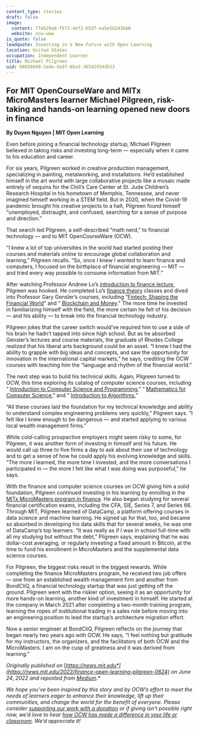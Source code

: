 ```yaml
---
content_type: stories
draft: false
image:
  content: 77ab29a8-f572-4ef2-b53f-ea5e5b243bb0
  website: ocw-www
is_quote: false
leadquote: Investing in a New Future with Open Learning
location: United States
occupation: Independent Learner
title: Michael Pilgreen
uid: 08036699-1ede-4a3f-8be3-36542934d533
---
```

## **For MIT OpenCourseWare and MITx MicroMasters learner Michael Pilgreen, risk-taking and hands-on learning opened new doors in finance**

**By Duyen Nguyen | MIT Open Learning**

Even before joining a financial technology startup, Michael Pilgreen believed in taking risks and investing long-term — especially when it came to his education and career.

For six years, Pilgreen worked in creative production management, specializing in painting, metalworking, and installations. He’d established himself in the art world with large collaborative projects like a mosaic made entirely of sequins for the Chili’s Care Center at St. Jude Children’s Research Hospital in his hometown of Memphis, Tennessee, and never imagined himself working in a STEM field. But in 2020, when the Covid-19 pandemic brought his creative projects to a halt, Pilgreen found himself “unemployed, distraught, and confused, searching for a sense of purpose and direction.”

That search led Pilgreen, a self-described “math nerd,” to financial technology — and to MIT OpenCourseWare (OCW).

“I knew a lot of top universities in the world had started posting their courses and materials online to encourage global collaboration and learning,” Pilgreen recalls. “So, once I knew I wanted to learn finance and computers, I focused on the birthplace of financial engineering — MIT — and tried every way possible to consume information from MIT.”

After watching Professor Andrew Lo’s [introduction to finance lecture](https://www.youtube.com/watch?v=HdHlfiOAJyE&list=PLUl4u3cNGP63B2lDhyKOsImI7FjCf6eDW&index=1), Pilgreen was hooked. He completed Lo’s [finance theory](https://ocw.mit.edu/courses/15-401-finance-theory-i-fall-2008/) classes and dived into Professor Gary Gensler’s courses, including “[Fintech: Shaping the Financial World](https://ocw.mit.edu/courses/15-s08-fintech-shaping-the-financial-world-spring-2020/)” and “ [Blockchain and Money](https://ocw.mit.edu/courses/15-s12-blockchain-and-money-fall-2018/).” The more time he invested in familiarizing himself with the field, the more certain he felt of his decision — and his ability — to break into the financial technology industry.

Pilgreen jokes that the career switch would’ve required him to use a side of his brain he hadn’t tapped into since high school. But as he absorbed Gensler’s lectures and course materials, the graduate of Rhodes College realized that his liberal arts background could be an asset. “I knew I had the ability to grapple with big ideas and concepts, and saw the opportunity for innovation in the international capital markets,” he says, crediting the OCW courses with teaching him the “language and rhythm of the financial world.”

The next step was to build his technical skills. Again, Pilgreen turned to OCW, this time exploring its catalog of computer science courses, including “ [Introduction to Computer Science and Programming](https://ocw.mit.edu/courses/6-00-introduction-to-computer-science-and-programming-fall-2008/),” “ [Mathematics for Computer Science](https://ocw.mit.edu/courses/6-042j-mathematics-for-computer-science-spring-2015/),” and “ [Introduction to Algorithms.](https://ocw.mit.edu/courses/6-006-introduction-to-algorithms-spring-2020/)”

“All these courses laid the foundation for my technical knowledge and ability to understand complex engineering problems very quickly,” Pilgreen says. “I felt like I knew enough to be dangerous — and started applying to various local wealth management firms.”

While cold-calling prospective employers might seem risky to some, for Pilgreen, it was another form of investing in himself and his future. He would call up three to five firms a day to ask about their use of technology and to get a sense of how he could apply his evolving knowledge and skills. “The more I learned, the more time I invested, and the more conversations I participated in — the more I felt like what I was doing was purposeful,” he says.

With the finance and computer science courses on OCW giving him a solid foundation, Pilgreen continued investing in his learning by enrolling in the [MITx MicroMasters program in finance](https://micromasters.mit.edu/fin/). He also began studying for several financial certification exams, including the CFA, SIE, Series 7, and Series 66. Through MIT, Pilgreen learned of DataCamp, a platform offering courses in data science and machine learning. He signed up for that, too, and became so absorbed in developing his data skills that for several weeks, he was one of DataCamp’s top learners. “It was really as if I was in school full-time with all my studying but without the debt,” Pilgreen says, explaining that he was dollar-cost averaging, or regularly investing a fixed amount in Bitcoin, at the time to fund his enrollment in MicroMasters and the supplemental data science courses.

For Pilgreen, the biggest risks result in the biggest rewards. While completing the finance MicroMasters program, he received two job offers — one from an established wealth management firm and another from BondCliQ, a financial technology startup that was just getting off the ground. Pilgreen went with the riskier option, seeing it as an opportunity for more hands-on learning, another kind of investment in himself. He started at the company in March 2021 after completing a two-month training program, learning the ropes of institutional trading in a sales role before moving into an engineering position to lead the startup’s architecture migration effort.

Now a senior engineer at BondCliQ, Pilgreen reflects on the journey that began nearly two years ago with OCW. He says, “I feel nothing but gratitude for my instructors, the organizers, and the facilitators of both OCW and the MicroMasters. I am on the cusp of greatness and it was derived from learning.”

*Originally published on* [*https://news.mit.edu*](https://news.mit.edu/2022/finance-open-learning-pilgreen-0624) *on June 24, 2022 and reposted from* [*Medium*](https://medium.com/open-learning/investing-in-a-new-future-with-open-learning-30b2d7aff701)*.*

*We hope you’ve been inspired by this story and by OCW’s effort to meet the needs of learners eager to enhance their knowledge, lift up their communities, and change the world for the benefit of everyone. Please consider* [*supporting our work with a donation*](https://giving.mit.edu/give/to/ocw/?utm_source=site&utm_medium=ocwstories&utm_campaign=donate&utm_content=pilgreen) *or if giving isn’t possible right now, we’d love to hear* [*how OCW has made a difference in your life or classroom*](https://docs.google.com/forms/d/e/1FAIpQLSeOCsFXVDcpywyZ9isR1PJUFwmNhRKySDc7Vnja2JUKSeXl8Q/viewform)*. We’d appreciate it!*